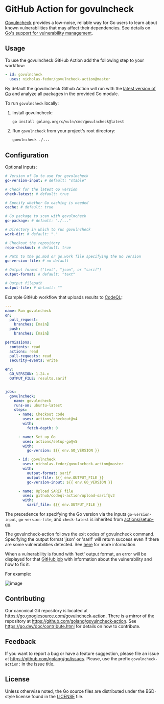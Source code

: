 # GitHub Action for govulncheck

[Govulncheck](https://pkg.go.dev/golang.org/x/vuln/cmd/govulncheck) provides a low-noise, reliable way for Go users to learn about known vulnerabilities that may affect their dependencies.
See details on [Go's support for vulnerability management](https://go.dev/blog/vuln).

## Usage

To use the govulncheck GitHub Action add the following step to your workflow:

  ```yaml
  - id: govulncheck
    uses: nicholas-fedor/govulncheck-action@master
  ```

By default the govulncheck Github Action will run with the [latest version of Go](https://go.dev/doc/install) and analyze all packages in the provided Go module.

To run `govulncheck` locally:

1. Install govulncheck:

    ```bash
    go install golang.org/x/vuln/cmd/govulncheck@latest
    ```

2. Run `govulncheck` from your project's root directory:

    ```bash
    govulncheck ./...
    ```

## Configuration

Optional inputs:

  ```yaml
  # Version of Go to use for govulncheck
  go-version-input: # default: "stable"

  # Check for the latest Go version
  check-latest: # default: true

  # Specify whether Go caching is needed
  cache: # default: true

  # Go package to scan with govulncheck
  go-package: # default: "./..."

  # Directory in which to run govulncheck
  work-dir: # default: "."

  # Checkout the repository
  repo-checkout: # default: true

  # Path to the go.mod or go.work file specifying the Go version
  go-version-file: # no default

  # Output format ("text", "json", or "sarif")
  output-format: # default: "text"

  # Output filepath
  output-file: # default: ""
  ```

Example GitHub workflow that uploads results to [CodeQL](https://docs.github.com/en/code-security/code-scanning/introduction-to-code-scanning/about-code-scanning-with-codeql):

```yaml
---
name: Run govulncheck
on:
  pull_request:
    branches: [main]
  push:
    branches: [main]

permissions:
  contents: read
  actions: read
  pull-requests: read
  security-events: write

env:
  GO_VERSION: 1.24.x
  OUTPUT_FILE: results.sarif


jobs:
  govulncheck:
    name: govulncheck
    runs-on: ubuntu-latest
    steps:
      - name: Checkout code
        uses: actions/checkout@v4
        with:
          fetch-depth: 0

      - name: Set up Go
        uses: actions/setup-go@v5
        with:
          go-version: ${{ env.GO_VERSION }}

      - id: govulncheck
        uses: nicholas-fedor/govulncheck-action@master
        with:
          output-format: sarif
          output-file: ${{ env.OUTPUT_FILE }}
          go-version-input: ${{ env.GO_VERSION }}

      - name: Upload SARIF file
        uses: github/codeql-action/upload-sarif@v3
        with:
          sarif_file: ${{ env.OUTPUT_FILE }}
```

The precedence for specifying the Go version via the inputs `go-version-input`, `go-version-file`, and `check-latest` is inherited from [actions/setup-go](https://github.com/actions/setup-go).

The govulncheck-action follows the exit codes of govulncheck command.
Specifying the output format 'json' or 'sarif' will return success even if there are some vulnerabilities detected. See [here](https://pkg.go.dev/golang.org/x/vuln/cmd/govulncheck#hdr-Exit_codes)
for more information.

When a vulnerability is found with 'text' output format, an error will be displayed for that [GitHub job](https://docs.github.com/en/actions/using-jobs/using-jobs-in-a-workflow) with information about the vulnerability and how to fix it.

For example:

![image](https://github.com/bkessler-go/prototype-repo/assets/107496148/932a2e5c-730e-4583-90f3-edab3ca06f60)

## Contributing

Our canonical Git repository is located at <https://go.googlesource.com/govulncheck-action>.
There is a mirror of the repository at <https://github.com/golang/govulncheck-action>.
See <https://go.dev/doc/contribute.html> for details on how to contribute.

## Feedback

If you want to report a bug or have a feature suggestion, please file an issue at <https://github.com/golang/go/issues>.
Please, use the prefix `govulncheck-action:` in the issue title.

## License

Unless otherwise noted, the Go source files are distributed under the BSD-style license found in the [LICENSE](LICENSE) file.
